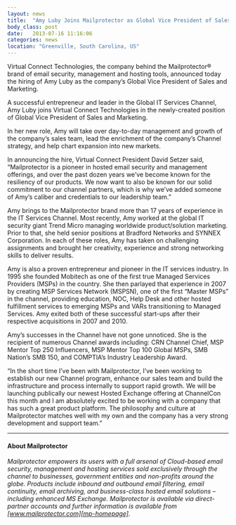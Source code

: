 ```yaml
---
layout: news
title:  "Amy Luby Joins Mailprotector as Global Vice President of Sales & Marketing"
body_class: post
date:   2013-07-16 11:16:06
categories: news
location: "Greenville, South Carolina, US"
---
```

               
Virtual Connect Technologies, the company behind the Mailprotector® brand of email security, management and hosting tools, announced today the hiring of Amy Luby as the company’s Global Vice President of Sales and Marketing.

A successful entrepreneur and leader in the Global IT Services Channel, Amy Luby joins Virtual Connect Technologies in the newly-created position of Global Vice President of Sales and Marketing.

In her new role, Amy will take over day-to-day management and growth of the company’s sales team, lead the enrichment of the company’s Channel strategy, and help chart expansion into new markets.

In announcing the hire, Virtual Connect President David Setzer said, “Mailprotector is a pioneer in hosted email security and management offerings, and over the past dozen years we’ve become known for the resiliency of our products. We now want to also be known for our solid commitment to our channel partners, which is why we’ve added someone of Amy’s caliber and credentials to our leadership team.”

Amy brings to the Mailprotector brand more than 17 years of experience in the IT Services Channel. Most recently, Amy worked at the global IT security giant Trend Micro managing worldwide product/solution marketing. Prior to that, she held senior positions at Bradford Networks and SYNNEX Corporation. In each of these roles, Amy has taken on challenging assignments and brought her creativity, experience and strong networking skills to deliver results.

Amy is also a proven entrepreneur and pioneer in the IT services industry. In 1995 she founded Mobitech as one of the first true Managed Services Providers (MSPs) in the country. She then parlayed that experience in 2007 by creating MSP Services Network (MSPSN), one of the first “Master MSPs” in the channel, providing education, NOC, Help Desk and other hosted fulfillment services to emerging MSPs and VARs transitioning to Managed Services. Amy exited both of these successful start-ups after their respective acquisitions in 2007 and 2010.

Amy’s successes in the Channel have not gone unnoticed. She is the recipient of numerous Channel awards including: CRN Channel Chief, MSP Mentor Top 250 Influencers, MSP Mentor Top 100 Global MSPs, SMB Nation’s SMB 150, and COMPTIA’s Industry Leadership Award.

“In the short time I’ve been with Mailprotector, I’ve been working to establish our new Channel program, enhance our sales team and build the infrastructure and process internally to support rapid growth. We will be launching publically our newest Hosted Exchange offering at ChannelCon this month and I am absolutely excited to be working with a company that has such a great product platform. The philosophy and culture at Mailprotector matches well with my own and the company has a very strong development and support team.”

***

#### About Mailprotector
*Mailprotector empowers its users with a full arsenal of Cloud-based email security, management and hosting services sold exclusively through the channel to businesses, government entities and non-profits around the globe. Products include inbound and outbound email filtering, email continuity, email archiving, and business-class hosted email solutions – including enhanced MS Exchange. Mailprotector is available via direct-partner accounts and further information is available from [www.mailprotector.com][mp-homepage].*

[mp-homepage]: http://www.mailprotector.co.uk


